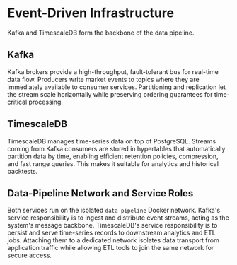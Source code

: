 # Event-Driven Infrastructure

Kafka and TimescaleDB form the backbone of the data pipeline.

## Kafka
Kafka brokers provide a high-throughput, fault-tolerant bus for real-time data flow. Producers write market events to topics where they are immediately available to consumer services. Partitioning and replication let the stream scale horizontally while preserving ordering guarantees for time-critical processing.

## TimescaleDB
TimescaleDB manages time-series data on top of PostgreSQL. Streams coming from Kafka consumers are stored in hypertables that automatically partition data by time, enabling efficient retention policies, compression, and fast range queries. This makes it suitable for analytics and historical backtests.

## Data-Pipeline Network and Service Roles
Both services run on the isolated `data-pipeline` Docker network. Kafka's service responsibility is to ingest and distribute event streams, acting as the system's message backbone. TimescaleDB's service responsibility is to persist and serve time-series records to downstream analytics and ETL jobs. Attaching them to a dedicated network isolates data transport from application traffic while allowing ETL tools to join the same network for secure access.
